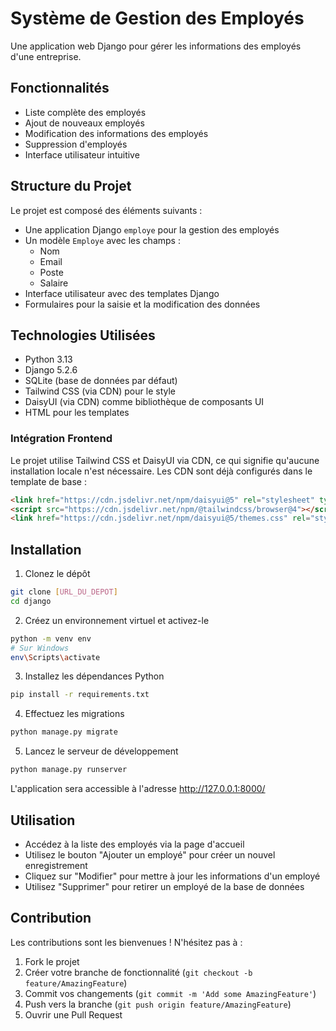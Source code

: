 # Système de Gestion des Employés

Une application web Django pour gérer les informations des employés d'une entreprise.

## Fonctionnalités

- Liste complète des employés
- Ajout de nouveaux employés
- Modification des informations des employés
- Suppression d'employés
- Interface utilisateur intuitive

## Structure du Projet

Le projet est composé des éléments suivants :
- Une application Django `employe` pour la gestion des employés
- Un modèle `Employe` avec les champs :
  - Nom
  - Email
  - Poste
  - Salaire
- Interface utilisateur avec des templates Django
- Formulaires pour la saisie et la modification des données

## Technologies Utilisées

- Python 3.13
- Django 5.2.6
- SQLite (base de données par défaut)
- Tailwind CSS (via CDN) pour le style
- DaisyUI (via CDN) comme bibliothèque de composants UI
- HTML pour les templates

### Intégration Frontend
Le projet utilise Tailwind CSS et DaisyUI via CDN, ce qui signifie qu'aucune installation locale n'est nécessaire. Les CDN sont déjà configurés dans le template de base :
```html
<link href="https://cdn.jsdelivr.net/npm/daisyui@5" rel="stylesheet" type="text/css" />
<script src="https://cdn.jsdelivr.net/npm/@tailwindcss/browser@4"></script>
<link href="https://cdn.jsdelivr.net/npm/daisyui@5/themes.css" rel="stylesheet" type="text/css" />
```

## Installation

1. Clonez le dépôt
```bash
git clone [URL_DU_DEPOT]
cd django
```

2. Créez un environnement virtuel et activez-le
```bash
python -m venv env
# Sur Windows
env\Scripts\activate
```

3. Installez les dépendances Python
```bash
pip install -r requirements.txt
```

4. Effectuez les migrations
```bash
python manage.py migrate
```

5. Lancez le serveur de développement
```bash
python manage.py runserver
```

L'application sera accessible à l'adresse http://127.0.0.1:8000/

## Utilisation

- Accédez à la liste des employés via la page d'accueil
- Utilisez le bouton "Ajouter un employé" pour créer un nouvel enregistrement
- Cliquez sur "Modifier" pour mettre à jour les informations d'un employé
- Utilisez "Supprimer" pour retirer un employé de la base de données

## Contribution

Les contributions sont les bienvenues ! N'hésitez pas à :
1. Fork le projet
2. Créer votre branche de fonctionnalité (`git checkout -b feature/AmazingFeature`)
3. Commit vos changements (`git commit -m 'Add some AmazingFeature'`)
4. Push vers la branche (`git push origin feature/AmazingFeature`)
5. Ouvrir une Pull Request

